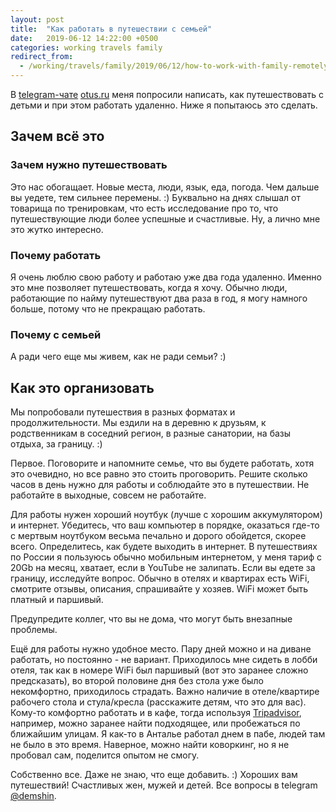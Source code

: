 ```yaml
---
layout: post
title:  "Как работать в путешествии с семьей"
date:   2019-06-12 14:22:00 +0500
categories: working travels family
redirect_from:
  - /working/travels/family/2019/06/12/how-to-work-with-family-remotely.html
---
```


В [telegram-чате](https://t.me/joinchat/AAAAAAo-Vju7cjFSfjZeeg) [otus.ru](https://otus.ru) меня попросили написать, как путешествовать с детьми и при этом работать удаленно. Ниже я попытаюсь это сделать.

## Зачем всё это

### Зачем нужно путешествовать

Это нас обогащает. Новые места, люди, язык, еда, погода. Чем дальше вы уедете, тем сильнее перемены. :) Буквально на днях слышал от товарища по тренировкам, что есть исследование про то, что путешествующие люди более успешные и счастливые. Ну, а лично мне это жутко интересно.

### Почему работать

Я очень люблю свою работу и работаю уже два года удаленно. Именно это мне позволяет путешествовать, когда я хочу. Обычно люди, работающие по найму путешествуют два раза в год, я могу намного больше, потому что не прекращаю работать.

### Почему с семьей

А ради чего еще мы живем, как не ради семьи? :)

## Как это организовать

Мы попробовали путешествия в разных форматах и продолжительности. Мы ездили на в деревню к друзьям, к родственникам в соседний регион, в разные санатории, на базы отдыха, за границу. :)

Первое. Поговорите и напомните семье, что вы будете работать, хотя это очевидно, но все равно это стоить проговорить. Решите сколько часов в день нужно для работы и соблюдайте это в путешествии. Не работайте в выходные, совсем не работайте.

Для работы нужен хороший ноутбук (лучше с хорошим аккумулятором) и интернет. Убедитесь, что ваш компьютер в порядке, оказаться где-то с мертвым ноутбуком весьма печально и дорого обойдется, скорее всего. Определитесь, как будете выходить в интернет. В путешествиях по России я пользуюсь обычно мобильным интернетом, у меня тариф с 20Gb на месяц, хватает, если в YouTube не залипать. Если вы едете за границу, исследуйте вопрос. Обычно в отелях и квартирах есть WiFi, смотрите отзывы, описания, спрашивайте у хозяев. WiFi может быть платный и паршивый.

Предупредите коллег, что вы не дома, что могут быть внезапные проблемы.

Ещё для работы нужно удобное место. Пару дней можно и на диване работать, но постоянно - не вариант. Приходилось мне сидеть в лобби отеля, так как в номере WiFi был паршивый (вот это заранее сложно предсказать), во второй половине дня без стола уже было некомфортно, приходилось страдать. Важно наличие в отеле/квартире рабочего стола и стула/кресла (расскажите детям, что это для вас). Кому-то комфортно работать и в кафе, тогда используя [Tripadvisor](https://www.tripadvisor.com), например, можно заранее найти подходящее, или пробежаться по ближайшим улицам. Я как-то в Анталье работал днем в пабе, людей там не было в это время. Наверное, можно найти коворкинг, но я не пробовал сам, поделится опытом не смогу.

Собственно все. Даже не знаю, что еще добавить. :) Хороших вам путешествий! Счастливых жен, мужей и детей. Все вопросы в telegram [@demshin](https://t.me/demshin).
